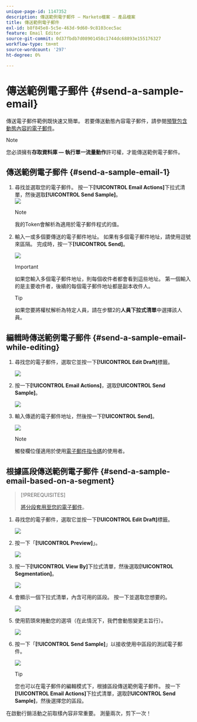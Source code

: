 ```yaml
---
unique-page-id: 1147352
description: 傳送範例電子郵件 — Marketo檔案 — 產品檔案
title: 傳送範例電子郵件
exl-id: b8f845e8-5c5e-463d-9d60-9c8103cec5ac
feature: Email Editor
source-git-commit: 0d37fbdb7d08901458c1744dc68893e155176327
workflow-type: tm+mt
source-wordcount: '297'
ht-degree: 0%

---
```


# 傳送範例電子郵件 {#send-a-sample-email}

傳送電子郵件範例既快速又簡單。 若要傳送動態內容電子郵件，請參閱[預覽包含動態內容的電子郵件](/help/marketo/product-docs/email-marketing/general/functions-in-the-editor/preview-an-email-with-dynamic-content.md)。

>[!NOTE]
>
>您必須擁有&#x200B;**存取資料庫 — 執行單一流量動作**&#x200B;許可權，才能傳送範例電子郵件。

## 傳送範例電子郵件 {#send-a-sample-email-1}

1. 尋找並選取您的電子郵件。 按一下&#x200B;**[!UICONTROL Email Actions]**&#x200B;下拉式清單，然後選取&#x200B;**[!UICONTROL Send Sample]**。\
   ![](assets/one-281-29.jpg)

   >[!NOTE]
   >
   >我的Token會解析為適用於電子郵件程式的值。

1. 輸入一或多個要傳送的電子郵件地址。 如果有多個電子郵件地址，請使用逗號來區隔。 完成時，按一下&#x200B;**[!UICONTROL Send]**。

   ![](assets/two.png)

   >[!IMPORTANT]
   >
   >如果您輸入多個電子郵件地址，則每個收件者都會看到這些地址。 第一個輸入的是主要收件者，後續的每個電子郵件地址都是副本收件人。

   >[!TIP]
   >
   >如果您要將權杖解析為特定人員，請在步驟2的&#x200B;**人員下拉式清單**&#x200B;中選擇該人員。

## 編輯時傳送範例電子郵件 {#send-a-sample-email-while-editing}

1. 尋找您的電子郵件，選取它並按一下&#x200B;**[!UICONTROL Edit Draft]**&#x200B;標籤。

   ![](assets/three-281-29.jpg)

1. 按一下&#x200B;**[!UICONTROL Email Actions]**，選取&#x200B;**[!UICONTROL Send Sample]**。

   ![](assets/four.png)

1. 輸入傳遞的電子郵件地址，然後按一下&#x200B;**[!UICONTROL Send]**。

   ![](assets/two.png)

   >[!NOTE]
   >
   >觸發欄位僅適用於使用[電子郵件指令碼](https://experienceleague.adobe.com/zh-hant/docs/marketo-developer/marketo/email-scripting)的使用者。

## 根據區段傳送範例電子郵件 {#send-a-sample-email-based-on-a-segment}

>[!PREREQUISITES]
>
>[將分段套用至您的電子郵件](/help/marketo/product-docs/email-marketing/general/functions-in-the-editor/using-dynamic-content-in-an-email.md)。

1. 尋找您的電子郵件，選取它並按一下&#x200B;**[!UICONTROL Edit Draft]**&#x200B;標籤。

   ![](assets/three-281-29.jpg)

1. 按一下「**[!UICONTROL Preview]**」。

   ![](assets/1.png)

1. 按一下&#x200B;**[!UICONTROL View By]**&#x200B;下拉式清單，然後選取&#x200B;**[!UICONTROL Segmentation]**。

   ![](assets/2.png)

1. 會顯示一個下拉式清單，內含可用的區段。 按一下並選取您想要的。

   ![](assets/3.png)

1. 使用箭頭來捲動您的選項（在此情況下，我們會動態變更主旨行）。

   ![](assets/4.png)

1. 按一下「**[!UICONTROL Send Sample]**」以接收使用中區段的測試電子郵件。

   ![](assets/5.png)

   >[!TIP]
   >
   >您也可以在電子郵件的編輯模式下，根據區段傳送範例電子郵件。 按一下&#x200B;**[!UICONTROL Email Actions]**&#x200B;下拉式清單，選取&#x200B;**[!UICONTROL Send Sample]**，然後選擇您的區段。

在啟動行銷活動之前取樣內容非常重要。 測量兩次，剪下一次！
